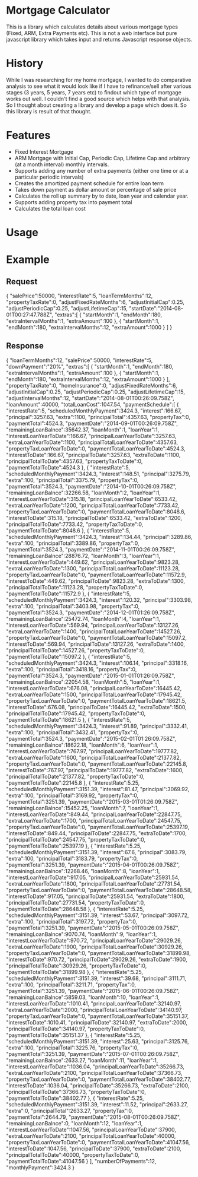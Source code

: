 Mortgage Calculator
=================================
This is a library which calculates details about various mortgage types (Fixed, ARM, Extra Payments etc). This is not a web interface but pure javascript library which takes input and returns Javascript response objects.

History
=======
While I was researching for my home mortgage, I wanted to do comparative analysis to see what it would look like if I have to refinance/sell after various stages (3 years, 5 years, 7 years etc) to findout which type of mortgage works out well. I couldn't find a good source which helps with that analysis. So I thought about creating a library and develop a page which does it. So this library is result of that thought.

Features
=======
* Fixed Interest Mortgage
* ARM Mortgage with Initial Cap, Periodic Cap, Lifetime Cap and arbitrary (at a month interval) monthly intervals.
* Supports adding any number of extra payments (either one time or at a particular periodic intervals)
* Creates the amortized payment schedule for entire loan term
* Takes down payment as dollar amount or percentage of sale price
* Calculates the roll up summary by to date, loan year and calendar year.
* Supports adding property tax into payment total
* Calculates the total loan cost

Usage
=====

Example
=======

Request
-------
{
   "salePrice":50000,
   "interestRate":5,
   "loanTermMonths":12,
   "propertyTaxRate":0,
   "adjustFixedRateMonths":6,
   "adjustInitialCap":0.25,
   "adjustPeriodicCap":0.25,
   "adjustLifetimeCap":15,
   "startDate":"2014-08-01T00:27:47.788Z",
   "extras":[
      {
         "startMonth":1,
         "endMonth":180,
         "extraIntervalMonths":1,
         "extraAmount":100
      },
      {
         "startMonth":1,
         "endMonth":180,
         "extraIntervalMonths":12,
         "extraAmount":1000
      }
   ]
}

Response
--------
{
   "loanTermMonths":12,
   "salePrice":50000,
   "interestRate":5,
   "downPayment":"20%",
   "extras":[
      {
         "startMonth":1,
         "endMonth":180,
         "extraIntervalMonths":1,
         "extraAmount":100
      },
      {
         "startMonth":1,
         "endMonth":180,
         "extraIntervalMonths":12,
         "extraAmount":1000
      }
   ],
   "propertyTaxRate":0,
   "homeInsurance":0,
   "adjustFixedRateMonths":6,
   "adjustInitialCap":0.25,
   "adjustPeriodicCap":0.25,
   "adjustLifetimeCap":15,
   "adjustIntervalMonths":12,
   "startDate":"2014-08-01T00:26:09.758Z",
   "loanAmount":40000,
   "totalLoanCost":1047.54,
   "paymentSchedule":[
      {
         "interestRate":5,
         "scheduledMonthlyPayment":3424.3,
         "interest":166.67,
         "principal":3257.63,
         "extra":1100,
         "principalTotal":4357.63,
         "propertyTax":0,
         "paymentTotal":4524.3,
         "paymentDate":"2014-09-01T00:26:09.758Z",
         "remainingLoanBalnce":35642.37,
         "loanMonth":1,
         "loanYear":1,
         "interestLoanYearToDate":166.67,
         "principalLoanYearToDate":3257.63,
         "extraLoanYearToDate":1100,
         "principalTotalLoanYearToDate":4357.63,
         "propertyTaxLoanYearToDate":0,
         "paymentTotalLoanYearToDate":4524.3,
         "interestToDate":166.67,
         "principalToDate":3257.63,
         "extraToDate":1100,
         "principalTotalToDate":4357.63,
         "propertyTaxToDate":0,
         "paymentTotalToDate":4524.3
      },
      {
         "interestRate":5,
         "scheduledMonthlyPayment":3424.3,
         "interest":148.51,
         "principal":3275.79,
         "extra":100,
         "principalTotal":3375.79,
         "propertyTax":0,
         "paymentTotal":3524.3,
         "paymentDate":"2014-10-01T00:26:09.758Z",
         "remainingLoanBalnce":32266.58,
         "loanMonth":2,
         "loanYear":1,
         "interestLoanYearToDate":315.18,
         "principalLoanYearToDate":6533.42,
         "extraLoanYearToDate":1200,
         "principalTotalLoanYearToDate":7733.42,
         "propertyTaxLoanYearToDate":0,
         "paymentTotalLoanYearToDate":8048.6,
         "interestToDate":315.18,
         "principalToDate":6533.42,
         "extraToDate":1200,
         "principalTotalToDate":7733.42,
         "propertyTaxToDate":0,
         "paymentTotalToDate":8048.6
      },
      {
         "interestRate":5,
         "scheduledMonthlyPayment":3424.3,
         "interest":134.44,
         "principal":3289.86,
         "extra":100,
         "principalTotal":3389.86,
         "propertyTax":0,
         "paymentTotal":3524.3,
         "paymentDate":"2014-11-01T00:26:09.758Z",
         "remainingLoanBalnce":28876.72,
         "loanMonth":3,
         "loanYear":1,
         "interestLoanYearToDate":449.62,
         "principalLoanYearToDate":9823.28,
         "extraLoanYearToDate":1300,
         "principalTotalLoanYearToDate":11123.28,
         "propertyTaxLoanYearToDate":0,
         "paymentTotalLoanYearToDate":11572.9,
         "interestToDate":449.62,
         "principalToDate":9823.28,
         "extraToDate":1300,
         "principalTotalToDate":11123.28,
         "propertyTaxToDate":0,
         "paymentTotalToDate":11572.9
      },
      {
         "interestRate":5,
         "scheduledMonthlyPayment":3424.3,
         "interest":120.32,
         "principal":3303.98,
         "extra":100,
         "principalTotal":3403.98,
         "propertyTax":0,
         "paymentTotal":3524.3,
         "paymentDate":"2014-12-01T01:26:09.758Z",
         "remainingLoanBalnce":25472.74,
         "loanMonth":4,
         "loanYear":1,
         "interestLoanYearToDate":569.94,
         "principalLoanYearToDate":13127.26,
         "extraLoanYearToDate":1400,
         "principalTotalLoanYearToDate":14527.26,
         "propertyTaxLoanYearToDate":0,
         "paymentTotalLoanYearToDate":15097.2,
         "interestToDate":569.94,
         "principalToDate":13127.26,
         "extraToDate":1400,
         "principalTotalToDate":14527.26,
         "propertyTaxToDate":0,
         "paymentTotalToDate":15097.2
      },
      {
         "interestRate":5,
         "scheduledMonthlyPayment":3424.3,
         "interest":106.14,
         "principal":3318.16,
         "extra":100,
         "principalTotal":3418.16,
         "propertyTax":0,
         "paymentTotal":3524.3,
         "paymentDate":"2015-01-01T01:26:09.758Z",
         "remainingLoanBalnce":22054.58,
         "loanMonth":5,
         "loanYear":1,
         "interestLoanYearToDate":676.08,
         "principalLoanYearToDate":16445.42,
         "extraLoanYearToDate":1500,
         "principalTotalLoanYearToDate":17945.42,
         "propertyTaxLoanYearToDate":0,
         "paymentTotalLoanYearToDate":18621.5,
         "interestToDate":676.08,
         "principalToDate":16445.42,
         "extraToDate":1500,
         "principalTotalToDate":17945.42,
         "propertyTaxToDate":0,
         "paymentTotalToDate":18621.5
      },
      {
         "interestRate":5,
         "scheduledMonthlyPayment":3424.3,
         "interest":91.89,
         "principal":3332.41,
         "extra":100,
         "principalTotal":3432.41,
         "propertyTax":0,
         "paymentTotal":3524.3,
         "paymentDate":"2015-02-01T01:26:09.758Z",
         "remainingLoanBalnce":18622.18,
         "loanMonth":6,
         "loanYear":1,
         "interestLoanYearToDate":767.97,
         "principalLoanYearToDate":19777.82,
         "extraLoanYearToDate":1600,
         "principalTotalLoanYearToDate":21377.82,
         "propertyTaxLoanYearToDate":0,
         "paymentTotalLoanYearToDate":22145.8,
         "interestToDate":767.97,
         "principalToDate":19777.82,
         "extraToDate":1600,
         "principalTotalToDate":21377.82,
         "propertyTaxToDate":0,
         "paymentTotalToDate":22145.8
      },
      {
         "interestRate":5.25,
         "scheduledMonthlyPayment":3151.39,
         "interest":81.47,
         "principal":3069.92,
         "extra":100,
         "principalTotal":3169.92,
         "propertyTax":0,
         "paymentTotal":3251.39,
         "paymentDate":"2015-03-01T01:26:09.758Z",
         "remainingLoanBalnce":15452.25,
         "loanMonth":7,
         "loanYear":1,
         "interestLoanYearToDate":849.44,
         "principalLoanYearToDate":22847.75,
         "extraLoanYearToDate":1700,
         "principalTotalLoanYearToDate":24547.75,
         "propertyTaxLoanYearToDate":0,
         "paymentTotalLoanYearToDate":25397.19,
         "interestToDate":849.44,
         "principalToDate":22847.75,
         "extraToDate":1700,
         "principalTotalToDate":24547.75,
         "propertyTaxToDate":0,
         "paymentTotalToDate":25397.19
      },
      {
         "interestRate":5.25,
         "scheduledMonthlyPayment":3151.39,
         "interest":67.6,
         "principal":3083.79,
         "extra":100,
         "principalTotal":3183.79,
         "propertyTax":0,
         "paymentTotal":3251.39,
         "paymentDate":"2015-04-01T00:26:09.758Z",
         "remainingLoanBalnce":12268.46,
         "loanMonth":8,
         "loanYear":1,
         "interestLoanYearToDate":917.05,
         "principalLoanYearToDate":25931.54,
         "extraLoanYearToDate":1800,
         "principalTotalLoanYearToDate":27731.54,
         "propertyTaxLoanYearToDate":0,
         "paymentTotalLoanYearToDate":28648.58,
         "interestToDate":917.05,
         "principalToDate":25931.54,
         "extraToDate":1800,
         "principalTotalToDate":27731.54,
         "propertyTaxToDate":0,
         "paymentTotalToDate":28648.58
      },
      {
         "interestRate":5.25,
         "scheduledMonthlyPayment":3151.39,
         "interest":53.67,
         "principal":3097.72,
         "extra":100,
         "principalTotal":3197.72,
         "propertyTax":0,
         "paymentTotal":3251.39,
         "paymentDate":"2015-05-01T00:26:09.758Z",
         "remainingLoanBalnce":9070.74,
         "loanMonth":9,
         "loanYear":1,
         "interestLoanYearToDate":970.72,
         "principalLoanYearToDate":29029.26,
         "extraLoanYearToDate":1900,
         "principalTotalLoanYearToDate":30929.26,
         "propertyTaxLoanYearToDate":0,
         "paymentTotalLoanYearToDate":31899.98,
         "interestToDate":970.72,
         "principalToDate":29029.26,
         "extraToDate":1900,
         "principalTotalToDate":30929.26,
         "propertyTaxToDate":0,
         "paymentTotalToDate":31899.98
      },
      {
         "interestRate":5.25,
         "scheduledMonthlyPayment":3151.39,
         "interest":39.68,
         "principal":3111.71,
         "extra":100,
         "principalTotal":3211.71,
         "propertyTax":0,
         "paymentTotal":3251.39,
         "paymentDate":"2015-06-01T00:26:09.758Z",
         "remainingLoanBalnce":5859.03,
         "loanMonth":10,
         "loanYear":1,
         "interestLoanYearToDate":1010.41,
         "principalLoanYearToDate":32140.97,
         "extraLoanYearToDate":2000,
         "principalTotalLoanYearToDate":34140.97,
         "propertyTaxLoanYearToDate":0,
         "paymentTotalLoanYearToDate":35151.37,
         "interestToDate":1010.41,
         "principalToDate":32140.97,
         "extraToDate":2000,
         "principalTotalToDate":34140.97,
         "propertyTaxToDate":0,
         "paymentTotalToDate":35151.37
      },
      {
         "interestRate":5.25,
         "scheduledMonthlyPayment":3151.39,
         "interest":25.63,
         "principal":3125.76,
         "extra":100,
         "principalTotal":3225.76,
         "propertyTax":0,
         "paymentTotal":3251.39,
         "paymentDate":"2015-07-01T00:26:09.758Z",
         "remainingLoanBalnce":2633.27,
         "loanMonth":11,
         "loanYear":1,
         "interestLoanYearToDate":1036.04,
         "principalLoanYearToDate":35266.73,
         "extraLoanYearToDate":2100,
         "principalTotalLoanYearToDate":37366.73,
         "propertyTaxLoanYearToDate":0,
         "paymentTotalLoanYearToDate":38402.77,
         "interestToDate":1036.04,
         "principalToDate":35266.73,
         "extraToDate":2100,
         "principalTotalToDate":37366.73,
         "propertyTaxToDate":0,
         "paymentTotalToDate":38402.77
      },
      {
         "interestRate":5.25,
         "scheduledMonthlyPayment":3151.39,
         "interest":11.52,
         "principal":2633.27,
         "extra":0,
         "principalTotal":2633.27,
         "propertyTax":0,
         "paymentTotal":2644.79,
         "paymentDate":"2015-08-01T00:26:09.758Z",
         "remainingLoanBalnce":0,
         "loanMonth":12,
         "loanYear":1,
         "interestLoanYearToDate":1047.56,
         "principalLoanYearToDate":37900,
         "extraLoanYearToDate":2100,
         "principalTotalLoanYearToDate":40000,
         "propertyTaxLoanYearToDate":0,
         "paymentTotalLoanYearToDate":41047.56,
         "interestToDate":1047.56,
         "principalToDate":37900,
         "extraToDate":2100,
         "principalTotalToDate":40000,
         "propertyTaxToDate":0,
         "paymentTotalToDate":41047.56
      }
   ],
   "numberOfPayments":12,
   "monthlyPayment":3424.3
}
